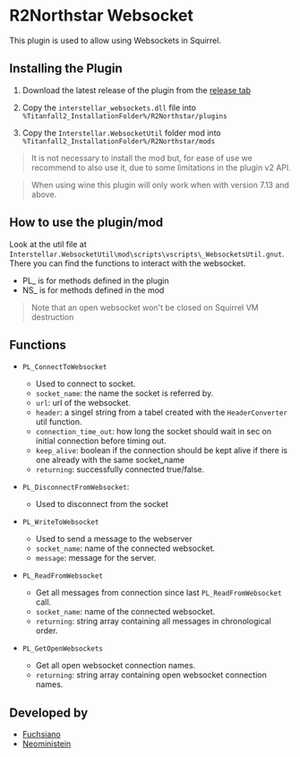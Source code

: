 # R2Northstar Websocket

This plugin is used to allow using Websockets in Squirrel.

## Installing the Plugin

1. Download the latest release of the plugin from the [release tab](https://github.com/Neoministein/R2Northstar-Websocket/releases)

2. Copy the `interstellar_websockets.dll` file into `%Titanfall2_InstallationFolder%/R2Northstar/plugins`

3. Copy the `Interstellar.WebsocketUtil` folder mod into `%Titanfall2_InstallationFolder%/R2Northstar/mods`

> It is not necessary to install the mod but, for ease of use we recommend to also use it, due to some limitations in the plugin v2 API.

> When using wine this plugin will only work when with version 7.13 and above.

## How to use the plugin/mod

Look at the util file at `Interstellar.WebsocketUtil\mod\scripts\vscripts\_WebsocketsUtil.gnut`. 
There you can find the functions to interact with the websocket. 

- PL_ is for methods defined in the plugin
- NS_ is for methods defined in the mod

> Note that an open websocket won't be closed on Squirrel VM destruction
## Functions
- `PL_ConnectToWebsocket`
	- Used to connect to socket.
	- `socket_name`:  the name the socket is referred by.
	- `url`: url of the websocket.
	- `header`: a singel string from a tabel created with the `HeaderConverter` util function.
    - `connection_time_out`: how long the socket should wait in sec on initial connection before timing out.
    - `keep_alive`: boolean if the connection should be kept alive if there is one already with the same socket_name
	- `returning`: successfully connected true/false.
	
- `PL_DisconnectFromWebsocket`: 
	- Used to disconnect from the socket 

- `PL_WriteToWebsocket`
	-  Used to send a message to the webserver
	- `socket_name`: name of the connected websocket. 
	-  `message`: message for the server.

- `PL_ReadFromWebsocket`
	- Get all messages from connection since last `PL_ReadFromWebsocket` call.
	- `socket_name`: name of the connected websocket.
	- `returning`: string array containing all messages in chronological order.
- `PL_GetOpenWebsockets`
  - Get all open websocket connection names.
  - `returning`: string array containing open websocket connection names.
 
## Developed by

- [Fuchsiano](https://github.com/Fuchsiano)
- [Neoministein](https://github.com/Neoministein)

